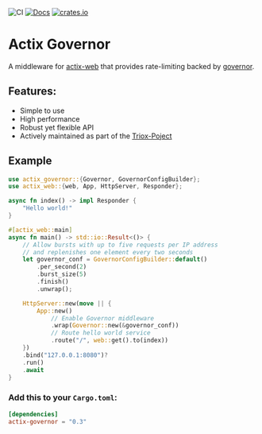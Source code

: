 ![CI](https://github.com/AaronErhardt/actix-governor/workflows/CI/badge.svg?branch=main)
[![Docs](https://docs.rs/actix-governor/badge.svg)](https://docs.rs/actix-governor/)
[![crates.io](https://img.shields.io/crates/v/actix-governor.svg)](https://crates.io/crates/actix-governor)

# Actix Governor

A middleware for [actix-web](https://github.com/actix/actix-web) that provides
rate-limiting backed by [governor](https://github.com/antifuchs/governor).

## Features:

+ Simple to use
+ High performance
+ Robust yet flexible API
+ Actively maintained as part of the [Triox-Poject](https://github.com/AaronErhardt/Triox)

## Example

```rust
use actix_governor::{Governor, GovernorConfigBuilder};
use actix_web::{web, App, HttpServer, Responder};

async fn index() -> impl Responder {
    "Hello world!"
}

#[actix_web::main]
async fn main() -> std::io::Result<()> {
    // Allow bursts with up to five requests per IP address
    // and replenishes one element every two seconds
    let governor_conf = GovernorConfigBuilder::default()
        .per_second(2)
        .burst_size(5)
        .finish()
        .unwrap();

    HttpServer::new(move || {
        App::new()
            // Enable Governor middleware
            .wrap(Governor::new(&governor_conf))
            // Route hello world service
            .route("/", web::get().to(index))
    })
    .bind("127.0.0.1:8080")?
    .run()
    .await
}
```

### Add this to your `Cargo.toml`:

```toml
[dependencies]
actix-governor = "0.3"
```
